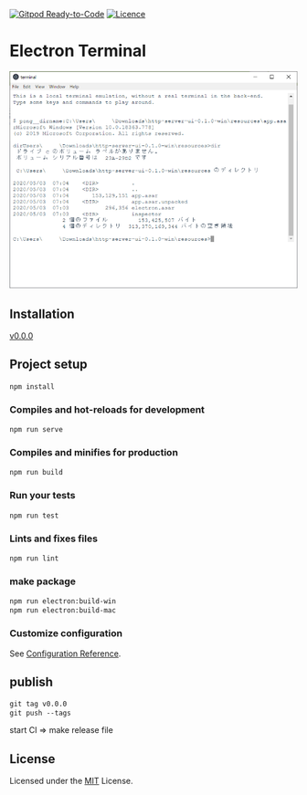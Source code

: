 [![Gitpod Ready-to-Code](https://img.shields.io/badge/Gitpod-Ready--to--Code-blue?logo=gitpod)](https://gitpod.io/#https://github.com/nojaja/ElectronTerminal) 
[![Licence](https://img.shields.io/badge/License-MIT-green.svg?style=flat-square)](LICENSE) 

# Electron Terminal

![screenshot](/assets/screenshots/ss01.png)

## Installation
[v0.0.0](https://github.com/nojaja/ElectronTerminal/releases/tag/v0.0.0)


## Project setup
```
npm install
```

### Compiles and hot-reloads for development
```
npm run serve
```

### Compiles and minifies for production
```
npm run build
```

### Run your tests
```
npm run test
```

### Lints and fixes files
```
npm run lint
```

### make package
```
npm run electron:build-win
npm run electron:build-mac
```

### Customize configuration
See [Configuration Reference](https://cli.vuejs.org/config/).

## publish
```
git tag v0.0.0
git push --tags
```
start CI ⇒ make release file

## License

Licensed under the [MIT](LICENSE) License.